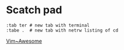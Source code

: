# Scatch pad
```
:tab ter # new tab with terminal
:tabe .  # new tab with netrw listing of cd
```

[Vim~Awesome](https://vimawesome.com/plugin/ack-vim)
